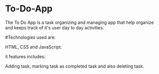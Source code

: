 # To-Do-App
The To Do App is a task organizing and managing app that help organize and keeps track of it's user day to day activities.

#Technologies used are:

HTML, CSS and JavaScript.

it features includes: 

Adding task, marking task as completed task and also deleting task.
